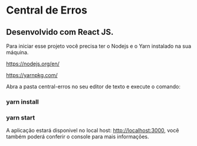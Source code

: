# Central de Erros

## Desenvolvido com React JS.

Para iniciar esse projeto você precisa ter o Nodejs e o Yarn instalado na sua máquina.

https://nodejs.org/en/

https://yarnpkg.com/

Abra a pasta central-erros no seu editor de texto e execute o comando:

### yarn install

### yarn start

A aplicação estará disponivel no local host: [http://localhost:3000](http://localhost:3000), você também poderá conferir o console para mais informações.
